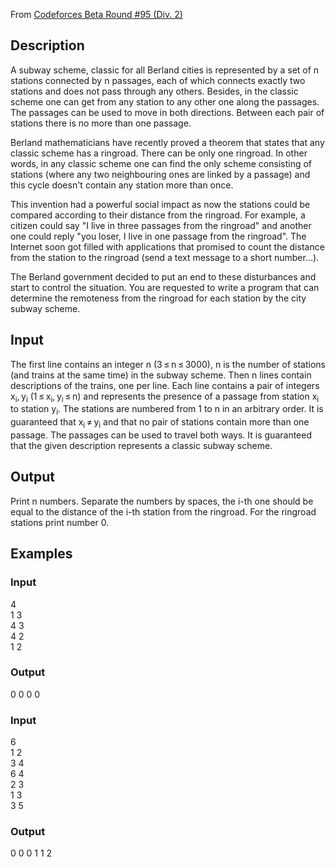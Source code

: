 From [Codeforces Beta Round #95 (Div. 2)](http://codeforces.com/contest/131)

## Description
A subway scheme, classic for all Berland cities is represented by a set of n stations connected by n passages, each of which connects exactly two stations and does not pass through any others. Besides, in the classic scheme one can get from any station to any other one along the passages. The passages can be used to move in both directions. Between each pair of stations there is no more than one passage.

Berland mathematicians have recently proved a theorem that states that any classic scheme has a ringroad. There can be only one ringroad. In other words, in any classic scheme one can find the only scheme consisting of stations (where any two neighbouring ones are linked by a passage) and this cycle doesn't contain any station more than once.

This invention had a powerful social impact as now the stations could be compared according to their distance from the ringroad. For example, a citizen could say "I live in three passages from the ringroad" and another one could reply "you loser, I live in one passage from the ringroad". The Internet soon got filled with applications that promised to count the distance from the station to the ringroad (send a text message to a short number...).

The Berland government decided to put an end to these disturbances and start to control the situation. You are requested to write a program that can determine the remoteness from the ringroad for each station by the city subway scheme.
## Input
The first line contains an integer n (3 ≤ n ≤ 3000), n is the number of stations (and trains at the same time) in the subway scheme. Then n lines contain descriptions of the trains, one per line. Each line contains a pair of integers x<sub>i</sub>, y<sub>i</sub> (1 ≤ x<sub>i</sub>, y<sub>i</sub> ≤ n) and represents the presence of a passage from station x<sub>i</sub> to station y<sub>i</sub>. The stations are numbered from 1 to n in an arbitrary order. It is guaranteed that x<sub>i</sub> ≠ y<sub>i</sub> and that no pair of stations contain more than one passage. The passages can be used to travel both ways. It is guaranteed that the given description represents a classic subway scheme.
## Output
Print n numbers. Separate the numbers by spaces, the i-th one should be equal to the distance of the i-th station from the ringroad. For the ringroad stations print number 0.
## Examples

### Input
4\
1 3\
4 3\
4 2\
1 2

### Output
0 0 0 0

### Input
6\
1 2\
3 4\
6 4\
2 3\
1 3\
3 5
### Output
0 0 0 1 1 2
